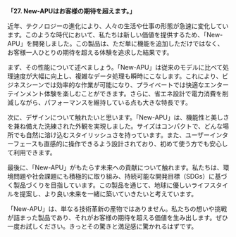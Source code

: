 **「27. New-APUはお客様の期待を超えます。」**

近年、テクノロジーの進化により、人々の生活や仕事の形態が急速に変化しています。このような時代において、私たちは新しい価値を提供するため、「New-APU」を開発しました。この製品は、ただ単に機能を追加しただけではなく、お客様一人ひとりの期待を超える体験を追求した結果です。

まず、その性能について述べましょう。「New-APU」は従来のモデルに比べて処理速度が大幅に向上し、複雑なデータ処理も瞬時にこなします。これにより、ビジネスシーンでは効率的な作業が可能になり、プライベートでは快適なエンターテインメント体験を楽しむことができます。さらに、省エネ設計で電力消費を削減しながら、パフォーマンスを維持している点も大きな特長です。

次に、デザインについて触れたいと思います。「New-APU」は、機能性と美しさを兼ね備えた洗練された外観を実現しました。サイズはコンパクトで、どんな場所でも自然に溶け込むスタイリッシュさを持っています。また、ユーザーインターフェースも直感的に操作できるよう設計されており、初めて使う方でも安心して利用できます。

最後に、「New-APU」がもたらす未来への貢献について触れます。私たちは、環境問題や社会課題にも積極的に取り組み、持続可能な開発目標（SDGs）に基づく製品づくりを目指しています。この製品を通じて、地球に優しいライフスタイルを提案し、より良い未来を一緒に築いていきたいと考えています。

「New-APU」は、単なる技術革新の産物ではありません。私たちの想いや挑戦が詰まった製品であり、それがお客様の期待を超える価値を生み出します。ぜひ一度お試しください。きっとその驚きと満足感に驚かれるはずです。